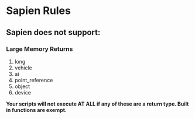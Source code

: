 # Sapien Rules
## Sapien does not support:
### Large Memory Returns
1. long
2. vehicle
3. ai
4. point_reference
5. object
6. device

**Your scripts will not execute AT ALL if any of these are a return type. Built in functions are exempt.**
